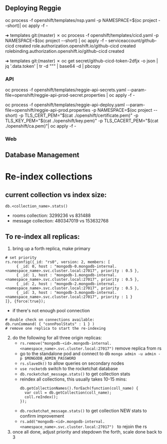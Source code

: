 ## Deploying Reggie

oc process -f openshift/templates/nsp.yaml -p NAMESPACE=$(oc project --short)| oc apply -f -

➜  templates git:(master) ✗ oc process -f openshift/templates/cicd.yaml -p NAMESPACE=$(oc project --short) | oc apply -f -
serviceaccount/github-cicd created
role.authorization.openshift.io/github-cicd created
rolebinding.authorization.openshift.io/github-cicd created


➜  templates git:(master) ✗ oc get secret/github-cicd-token-2dfjx -o json | jq '.data.token' |  tr -d "\"" | base64 -d | pbcopy 


### API

oc process -f openshift/templates/reggie-api-secrets.yaml --param-file=openshift/reggie-api-prod-secret.properties | oc apply -f -

oc process -f openshift/templates/reggie-api-deploy.yaml --param-file=openshift/reggie-api-prod.properties -p NAMESPACE=$(oc project --short) -p TLS_CERT_PEM="$(cat ./openshift/certificate.pem)" -p TLS_KEY_PEM="$(cat ./openshift/key.pem)" -p TLS_CACERT_PEM="$(cat ./openshift/ca.pem)"| oc apply -f -

### Web


## Database Management

# Re-index collections

## current collection vs index size:
```shell
db.<collection_name>.stats()
```
- rooms collection: 3299236 vs 831488
- message collection: 480347019 vs 153632768


## To re-index all replicas:
1. bring up a forth replica, make primary
  ```shell
  # set priority
  rs.reconfig({_id: "rs0", version: 2, members: [
       { _id: 0, host : "mongodb-0.mongodb-internal.<namespace_name>.svc.cluster.local:27017", priority : 0.5 },
       { _id: 1, host : "mongodb-1.mongodb-internal.<namespace_name>.svc.cluster.local:27017", priority : 0.5 },
       { _id: 2, host : "mongodb-2.mongodb-internal.<namespace_name>.svc.cluster.local:27017", priority : 0.5 },
       { _id: 3, host : "mongodb-3.mongodb-internal.<namespace_name>.svc.cluster.local:27017", priority : 1 }
  ]}, {force:true});
  ```
  - if there's not enough pool connection
  ```shell
  # double check on connections available:
  db.runCommand( { "connPoolStats" : 1 } )
  # remove one replica to start the re-indexing
  ```
2. do the following for all three origin replicas:
    - `rs.remove("mongodb-<id>.mongodb-internal.<namespace_name>.svc.cluster.local:27017")` remove replica from rs
    - go to the standalone pod and connect to db `mongo admin -u admin -p $MONGODB_ADMIN_PASSWORD`
    - `rs.slaveOk()` to allow queries on secondary nodes
    - `use rocketdb` switch to the rocketchat database
    - `db.rocketchat_message.stats()` to get collection stats
    - reindex all collections, this usually takes 10-15 mins:
      ```
      db.getCollectionNames().forEach(function(coll_name) {
        var coll = db.getCollection(coll_name);
        coll.reIndex();
      });
      ```
    - `db.rocketchat_message.stats()` to get collection NEW stats to confirm improvement
    - `rs.add("mongodb-<id>.mongodb-internal.<namespace_name>.svc.cluster.local:27017") ` to rejoin the rs
3. once all done, adjust priority and stepdown the forth, scale done back to 3
